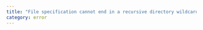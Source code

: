 ```yaml
---
title: "File specification cannot end in a recursive directory wildcard ('**'): '{0}'."
category: error
---
```

